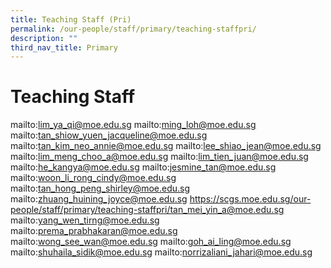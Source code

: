 ```yaml
---
title: Teaching Staff (Pri)
permalink: /our-people/staff/primary/teaching-staffpri/
description: ""
third_nav_title: Primary
---
```

# **Teaching Staff**

mailto:lim_ya_qi@moe.edu.sg 
mailto:ming_loh@moe.edu.sg
mailto:tan_shiow_yuen_jacqueline@moe.edu.sg
mailto:tan_kim_neo_annie@moe.edu.sg
mailto:lee_shiao_jean@moe.edu.sg
mailto:lim_meng_choo_a@moe.edu.sg
mailto:lim_tien_juan@moe.edu.sg
mailto:he_kangya@moe.edu.sg
mailto:jesmine_tan@moe.edu.sg
mailto:woon_li_rong_cindy@moe.edu.sg
mailto:tan_hong_peng_shirley@moe.edu.sg
mailto:zhuang_huining_joyce@moe.edu.sg
https://scgs.moe.edu.sg/our-people/staff/primary/teaching-staffpri/tan_mei_yin_a@moe.edu.sg
mailto:yang_wen_tirng@moe.edu.sg
mailto:prema_prabhakaran@moe.edu.sg
mailto:wong_see_wan@moe.edu.sg
mailto:goh_ai_ling@moe.edu.sg
mailto:shuhaila_sidik@moe.edu.sg
mailto:norrizaliani_jahari@moe.edu.sg